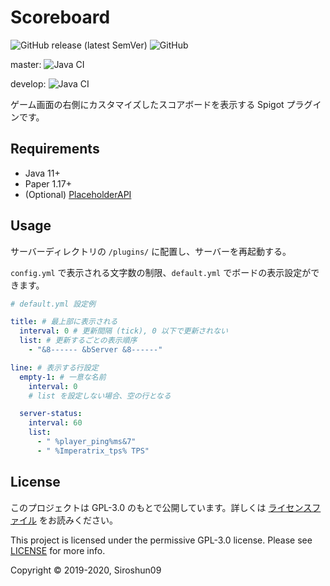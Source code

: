 # Scoreboard

![GitHub release (latest SemVer)](https://img.shields.io/github/v/release/okocraft/Scoreboard)
![GitHub](https://img.shields.io/github/license/okocraft/Scoreboard)

master:
![Java CI](https://github.com/okocraft/Scoreboard/workflows/Java%20CI/badge.svg?branch=master)

develop:
![Java CI](https://github.com/okocraft/Scoreboard/workflows/Java%20CI/badge.svg?branch=develop)

ゲーム画面の右側にカスタマイズしたスコアボードを表示する Spigot プラグインです。

## Requirements

- Java 11+
- Paper 1.17+
- (Optional) [PlaceholderAPI](https://www.spigotmc.org/resources/placeholderapi.6245/)

## Usage

サーバーディレクトリの `/plugins/` に配置し、サーバーを再起動する。

`config.yml` で表示される文字数の制限、`default.yml` でボードの表示設定ができます。

```yaml
# default.yml 設定例

title: # 最上部に表示される
  interval: 0 # 更新間隔 (tick), 0 以下で更新されない
  list: # 更新するごとの表示順序
    - "&8------ &bServer &8------"

line: # 表示する行設定
  empty-1: # 一意な名前
    interval: 0
    # list を設定しない場合、空の行となる

  server-status:
    interval: 60
    list:
      - " %player_ping%ms&7"
      - " %Imperatrix_tps% TPS"
```

## License

このプロジェクトは GPL-3.0 のもとで公開しています。詳しくは [ライセンスファイル](LICENSE) をお読みください。

This project is licensed under the permissive GPL-3.0 license. Please see [LICENSE](LICENSE) for more info.

Copyright © 2019-2020, Siroshun09
